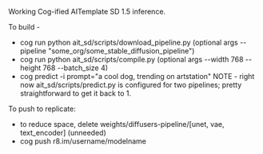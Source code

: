 Working Cog-ified AITemplate SD 1.5 inference. 

To build - 
- cog run python ait_sd/scripts/download_pipeline.py (optional args --pipeline "some_org/some_stable_diffusion_pipeline")
- cog run python ait_sd/scripts/compile.py (optional args --width 768 --height 768 --batch_size 4)
- cog predict -i prompt="a cool dog, trending on artstation" 
NOTE - right now ait_sd/scripts/predict.py is configured for two pipelines; pretty straightforward to get it back to 1. 

To push to replicate:
- to reduce space, delete weights/diffusers-pipeline/[unet, vae, text_encoder] (unneeded)
- cog push r8.im/username/modelname
